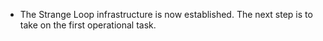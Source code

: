 - The Strange Loop infrastructure is now established. The next step is to take on the first operational task.
